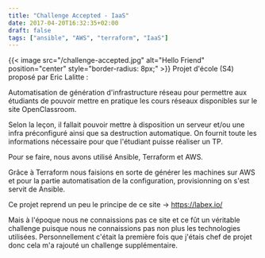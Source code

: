 ```yaml
---
title: "Challenge Accepted - IaaS"
date: 2017-04-20T16:32:35+02:00
draft: false
tags: ["ansible", "AWS", "terraform", "IaaS"]
---
```


{{< image src="/challenge-accepted.jpg" alt="Hello Friend" position="center" style="border-radius: 8px;" >}}
Projet d'école (S4) proposé par Eric Lalitte :

Automatisation de génération d'infrastructure réseau pour permettre aux étudiants de pouvoir mettre en pratique les cours réseaux disponibles sur le site OpenClassroom.

Selon la leçon, il fallait pouvoir mettre à disposition un serveur et/ou une infra préconfiguré ainsi que sa destruction automatique. On fournit toute les informations nécessaire pour que l'étudiant puisse réaliser un TP.

Pour se faire, nous avons utilisé Ansible, Terraform et AWS.

Grâce à Terraform nous faisions en sorte de générer les machines sur AWS et pour la partie automatisation de la configuration, provisionning on s'est servit de Ansible.

Ce projet reprend un peu le principe de ce site -> https://labex.io/

Mais à l'époque nous ne connaissions pas ce site et ce fût un véritable challenge puisque nous ne connaissions pas non plus les technologies utilisées. Personnellement c'était la première fois que j'étais chef de projet donc cela m'a rajouté un challenge supplémentaire.

